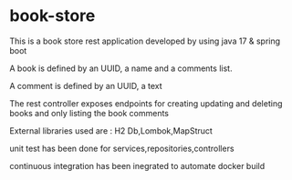 # book-store

This is a book store rest application developed by using java 17 & spring boot
 
 A book is defined by an UUID, a name and a comments list.
 
 A comment is defined by an UUID, a text
 
 The rest controller exposes endpoints for creating updating and deleting books and only listing the  book comments
 
 External libraries used are : H2 Db,Lombok,MapStruct
 
 unit test has been done for services,repositories,controllers
 
 continuous integration has been inegrated to automate docker build
 

